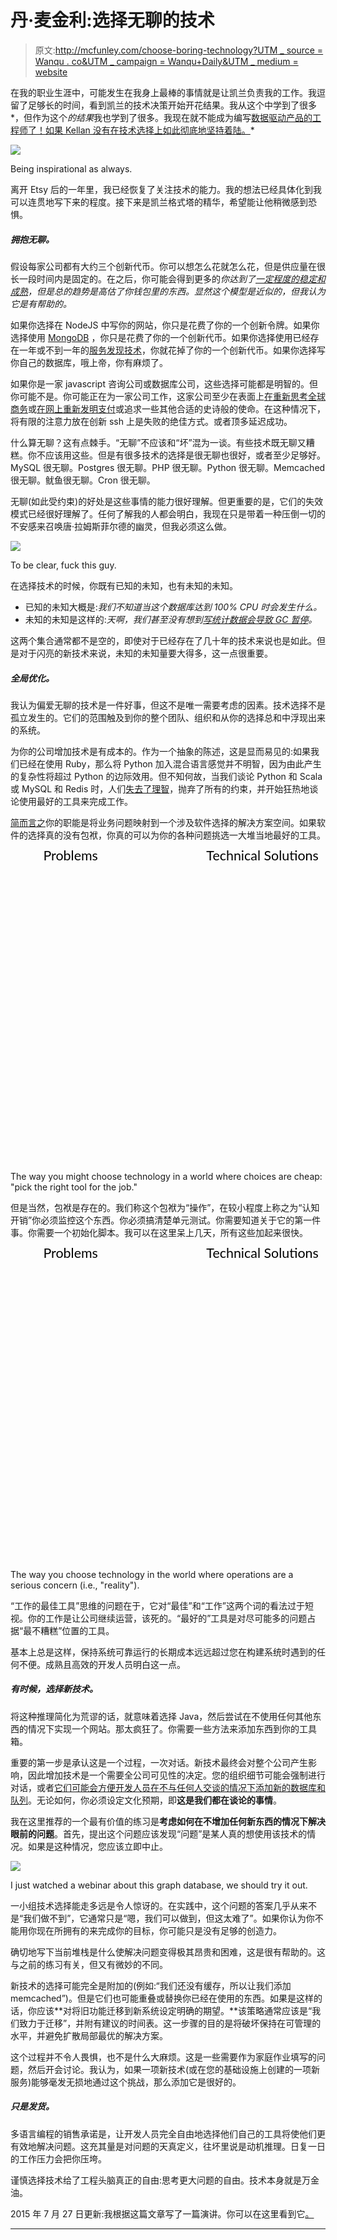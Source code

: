 # 丹·麦金利:选择无聊的技术

> 原文:[http://mcfunley.com/choose-boring-technology?UTM _ source = Wanqu . co&UTM _ campaign = Wanqu+Daily&UTM _ medium = website](http://mcfunley.com/choose-boring-technology?utm_source=wanqu.co&utm_campaign=Wanqu+Daily&utm_medium=website)

<main>

在我的职业生涯中，可能发生在我身上最棒的事情就是让凯兰负责我的工作。我逗留了足够长的时间，看到凯兰的技术决策开始开花结果。我从这个中学到了很多*，但作为这个*的结果*我也学到了很多。我现在就不能成为编写[数据驱动产品的工程师了！如果 Kellan 没有在技术选择上如此彻底地坚持着陆。](/data-driven-products-lean-startup-2014)*

![](../Images/877b64e187c19d464bf7cc8a3d28fd66.png)

Being inspirational as always.



离开 Etsy 后的一年里，我已经恢复了关注技术的能力。我的想法已经具体化到我可以连贯地写下来的程度。接下来是凯兰格式塔的精华，希望能让他稍微感到恐惧。

##### 拥抱无聊。

假设每家公司都有大约三个创新代币。你可以想怎么花就怎么花，但是供应量在很长一段时间内是固定的。在之后，你可能会得到更多的*你达到了[一定程度的稳定和成熟](http://rc3.org/2015/03/24/the-pleasure-of-building-big-things/)，但是总的趋势是高估了你钱包里的东西。显然这个模型是近似的，但我认为它是有帮助的。*

如果你选择在 NodeJS 中写你的网站，你只是花费了你的一个创新令牌。如果你选择使用 [MongoDB](/why-mongodb-never-worked-out-at-etsy) ，你只是花费了你的一个创新代币。如果你选择使用已经存在一年或不到一年的[服务发现技术](https://consul.io/)，你就花掉了你的一个创新代币。如果你选择写你自己的数据库，哦上帝，你有麻烦了。

如果你是一家 javascript 咨询公司或数据库公司，这些选择可能都是明智的。但你可能不是。你可能正在为一家公司工作，这家公司至少在表面上[在重新思考全球商务](https://www.etsy.com)或[在网上重新发明支付](https://stripe.com)或追求一些其他合适的史诗般的使命。在这种情况下，将有限的注意力放在创新 ssh 上是失败的绝佳方式。或者顶多延迟成功。

什么算无聊？这有点棘手。“无聊”不应该和“坏”混为一谈。有些技术既无聊又糟糕。你不应该用这些。但是有很多技术的选择是很无聊也很好，或者至少足够好。MySQL 很无聊。Postgres 很无聊。PHP 很无聊。Python 很无聊。Memcached 很无聊。鱿鱼很无聊。Cron 很无聊。

无聊(如此受约束)的好处是这些事情的能力很好理解。但更重要的是，它们的失效模式已经很好理解了。任何了解我的人都会明白，我现在只是带着一种压倒一切的不安感来召唤唐·拉姆斯菲尔德的幽灵，但我必须这么做。

![](../Images/abb06f8f9fc1895943b017c2540df248.png)

To be clear, fuck this guy.



在选择技术的时候，你既有已知的未知，也有未知的未知。

*   已知的未知大概是:*我们不知道当这个数据库达到 100% CPU 时会发生什么。*
*   未知的未知是这样的:*天啊，我们甚至没有想到[写统计数据会导致 GC 暂停](http://www.evanjones.ca/jvm-mmap-pause.html)。*

这两个集合通常都不是空的，即使对于已经存在了几十年的技术来说也是如此。但是对于闪亮的新技术来说，未知的未知量要大得多，这一点很重要。

##### 全局优化。

我认为偏爱无聊的技术是一件好事，但这不是唯一需要考虑的因素。技术选择不是孤立发生的。它们的范围触及到你的整个团队、组织和从你的选择总和中浮现出来的系统。

为你的公司增加技术是有成本的。作为一个抽象的陈述，这是显而易见的:如果我们已经在使用 Ruby，那么将 Python 加入混合语言感觉并不明智，因为由此产生的复杂性将超过 Python 的边际效用。但不知何故，当我们谈论 Python 和 Scala 或 MySQL 和 Redis 时，人们[失去了理智](http://martinfowler.com/bliki/PolyglotPersistence.html)，抛弃了所有的约束，并开始狂热地谈论使用最好的工具来完成工作。

[简而言之](https://twitter.com/coda/status/580531932393504768)你的职能是将业务问题映射到一个涉及软件选择的解决方案空间。如果软件的选择真的没有包袱，你真的可以为你的各种问题挑选一大堆当地最好的工具。

<svg xmlns:xlink="http://www.w3.org/1999/xlink" xmlns:sketch="http://www.bohemiancoding.com/sketch/ns" viewBox="0 0 423 420" version="1.1"><title>Crazy</title> <desc>Created with Sketch.</desc> <g id="Page-1" stroke="none" stroke-width="1" fill="none" fill-rule="evenodd" sketch:type="MSPage"><g id="Crazy" sketch:type="MSLayerGroup" transform="translate(1.000000, -4.000000)"><text id="Problems" sketch:type="MSTextLayer" font-family="Lato" font-size="18" font-weight="normal" fill="#000000"><tspan x="43" y="18">Problems</tspan></text> <text id="Technical-Solutions" sketch:type="MSTextLayer" font-family="Lato" font-size="18" font-weight="normal" fill="#000000"><tspan x="262" y="18">Technical Solutions</tspan></text></g></g></svg>

The way you might choose technology in a world where choices are cheap: "pick the right tool for the job."



但是当然，包袱是存在的。我们称这个包袱为“操作”，在较小程度上称之为“认知开销”你必须监控这个东西。你必须搞清楚单元测试。你需要知道关于它的第一件事。你需要一个初始化脚本。我可以在这里呆上几天，所有这些加起来很快。

<svg xmlns:xlink="http://www.w3.org/1999/xlink" xmlns:sketch="http://www.bohemiancoding.com/sketch/ns" viewBox="0 0 423 420" version="1.1"><title>Sane</title> <desc>Created with Sketch.</desc> <g id="Page-1" stroke="none" stroke-width="1" fill="none" fill-rule="evenodd" sketch:type="MSPage"><g id="Sane" sketch:type="MSLayerGroup" transform="translate(1.000000, -4.000000)"><text id="Problems-3" sketch:type="MSTextLayer" font-family="Lato" font-size="18" font-weight="normal" fill="#000000"><tspan x="43" y="18">Problems</tspan></text> <text id="Technical-Solutions-2" sketch:type="MSTextLayer" font-family="Lato" font-size="18" font-weight="normal" fill="#000000"><tspan x="262" y="18">Technical Solutions</tspan></text></g></g></svg>

The way you choose technology in the world where operations are a serious concern (i.e., "reality").



“工作的最佳工具”思维的问题在于，它对“最佳”和“工作”这两个词的看法过于短视。你的工作是让公司继续运营，该死的。“最好的”工具是对尽可能多的问题占据“最不糟糕”位置的工具。

基本上总是这样，保持系统可靠运行的长期成本远远超过您在构建系统时遇到的任何不便。成熟且高效的开发人员明白这一点。

##### 有时候，选择新技术。

将这种推理简化为荒谬的话，就意味着选择 Java，然后尝试在不使用任何其他东西的情况下实现一个网站。那太疯狂了。你需要一些方法来添加东西到你的工具箱。

重要的第一步是承认这是一个过程，一次对话。新技术最终会对整个公司产生影响，因此增加技术是一个需要全公司可见性的决定。您的组织细节可能会强制进行对话，或者[它们可能会方便开发人员在不与任何人交谈的情况下添加新的数据库和队列](https://twitter.com/mcfunley/status/578603932949164032)。无论如何，你必须设定文化预期，即**这是我们都在谈论的事情**。

我在这里推荐的一个最有价值的练习是**考虑如何在不增加任何新东西的情况下解决眼前的问题**。首先，提出这个问题应该发现“问题”是某人真的想使用该技术的情况。如果是这种情况，您应该立即中止。

![](../Images/d56addf26b4910baca1e9446a26cfeeb.png)

I just watched a webinar about this graph database, we should try it out.



一小组技术选择能走多远是令人惊讶的。在实践中，这个问题的答案几乎从来不是“我们做不到”，它通常只是“嗯，我们可以做到，但这太难了”。如果你认为你不能用你现在所拥有的来完成你的目标，你可能只是没有足够的创造力。

确切地写下当前堆栈是什么使解决问题变得极其昂贵和困难，这是很有帮助的。这与之前的练习有关，但又有微妙的不同。

新技术的选择可能完全是附加的(例如:“我们还没有缓存，所以让我们添加 memcached”)。但是它们也可能重叠或替换你已经在使用的东西。如果是这样的话，你应该**对将旧功能迁移到新系统设定明确的期望。**该策略通常应该是“我们致力于迁移”，并附有建议的时间表。这一步骤的目的是将破坏保持在可管理的水平，并避免扩散局部最优的解决方案。

这个过程并不令人畏惧，也不是什么大麻烦。这是一些需要作为家庭作业填写的问题，然后开会讨论。我认为，如果一项新技术(或在您的基础设施上创建的一项新服务)能够毫发无损地通过这个挑战，那么添加它是很好的。

##### 只是发货。

多语言编程的销售承诺是，让开发人员完全自由地选择他们自己的工具将使他们更有效地解决问题。这充其量是对问题的天真定义，往坏里说是动机推理。日复一日的工作压力会把你压垮。

谨慎选择技术给了工程头脑真正的自由:思考更大问题的自由。技术本身就是万金油。

2015 年 7 月 27 日更新:我根据这篇文章写了一篇演讲。你可以在这里看到它[。](http://boringtechnology.club)

* * *

</main>